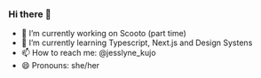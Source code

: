 ### Hi there 👋

<!--
**Jeefelix/Jeefelix** is a ✨ _special_ ✨ repository because its `README.md` (this file) appears on your GitHub profile.

Here are some ideas to get you started:

- 🔭 I’m currently working on ...
- 🌱 I’m currently learning ...
- 👯 I’m looking to collaborate on ...
- 🤔 I’m looking for help with ...
- 💬 Ask me about ...
- 📫 How to reach me: ...
- 😄 Pronouns: ...
- ⚡ Fun fact: ...
-->
- 🔭 I’m currently working on Scooto (part time)
- 🌱 I’m currently learning Typescript, Next.js and Design Systens
- 📫 How to reach me: @jesslyne_kujo
- 😄 Pronouns: she/her
